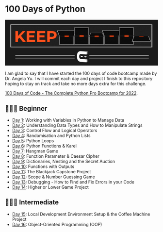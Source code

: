 # 100 Days of Python
![Keep Going](keep_coding.gif)

I am glad to say that I have started the 100 days of code bootcamp made by Dr. Angela Yu.
I will commit each day and project I finish to this repository hoping to stay on track and take no more days extra for this challenge.

[100 Days of Code - The Complete Python Pro Bootcamp for 2022](https://www.udemy.com/course/100-days-of-code).

## 👨🏻‍🎓 Beginner
- [Day 1](day01): Working with Variables in Python to Manage Data
- [Day 2](day02): Understanding Data Types and How to Manipulate Strings
- [Day 3](day03): Control Flow and Logical Operators
- [Day 4](day04): Randomisation and Python Lists
- [Day 5](day05): Python Loops
- [Day 6](day06): Python Functions & Karel
- [Day 7](day07): Hangman Game
- [Day 8](day08): Function Parameter & Caesar Cipher
- [Day 9](day09): Dictionaries, Nesting and the Secret Auction
- [Day 10](day10): Functions with Outputs
- [Day 11](day11): The Blackjack Capstone Project
- [Day 12](day12): Scope & Number Guessing Game
- [Day 13](day13): Debugging - How to Find and Fix Errors in your Code
- [Day 14](day14): Higher or Lower Game Project

## 🏋🏻‍♂️ Intermediate
- [Day 15](day15): Local Development Environment Setup & the Coffee Machine Project
- [Day 16](day16): Object-Oriented Programming (OOP)

